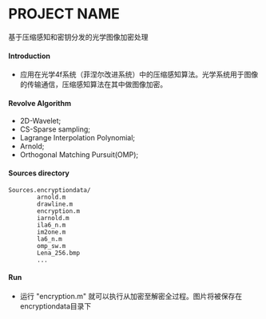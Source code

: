 
# PROJECT NAME

基于压缩感知和密钥分发的光学图像加密处理

#### Introduction

- 应用在光学4f系统（菲涅尔改进系统）中的压缩感知算法。光学系统用于图像的传输通信，压缩感知算法在其中做图像加密。

#### Revolve Algorithm

- 2D-Wavelet;
- CS-Sparse sampling;
- Lagrange Interpolation Polynomial;
- Arnold;
- Orthogonal Matching Pursuit(OMP);

#### Sources directory

    Sources.encryptiondata/
            arnold.m
            drawline.m
            encryption.m
            iarnold.m
            ila6_n.m
            im2one.m
            la6_n.m
            omp_sw.m
            Lena_256.bmp    
            ...

#### Run

- 运行 "encryption.m" 就可以执行从加密至解密全过程。图片将被保存在encryptiondata目录下
